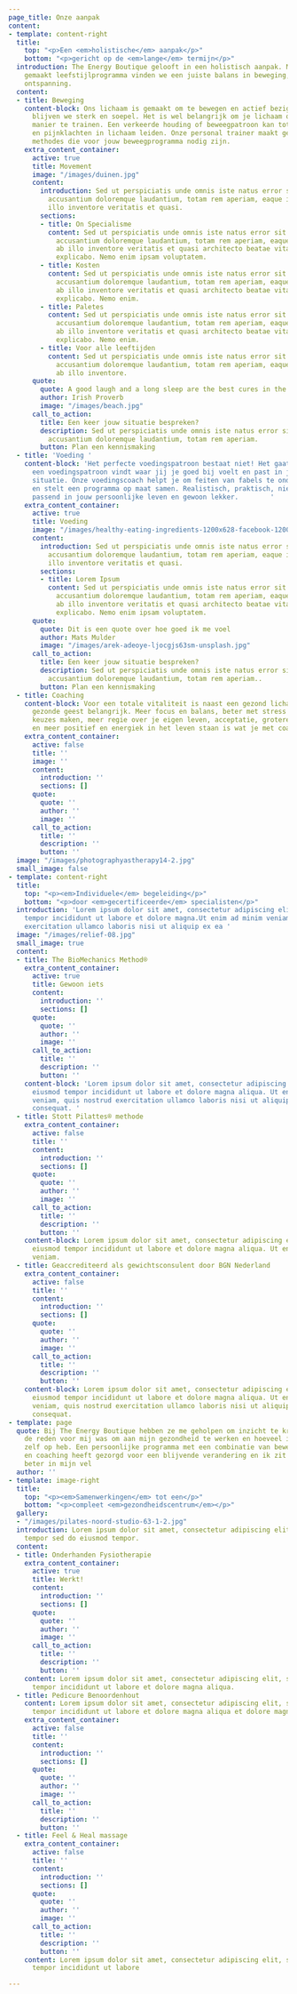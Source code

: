 ```yaml
---
page_title: Onze aanpak
content:
- template: content-right
  title:
    top: "<p>Een <em>holistische</em> aanpak</p>"
    bottom: "<p>gericht op de <em>lange</em> termijn</p>"
  introduction: The Energy Boutique gelooft in een holistisch aanpak. Met een op maat
    gemaakt leefstijlprogramma vinden we een juiste balans in beweging, voeding en
    ontspanning.
  content:
  - title: Beweging
    content-block: Ons lichaam is gemaakt om te bewegen en actief bezig te zijn, zo
      blijven we sterk en soepel. Het is wel belangrijk om je lichaam op de juiste
      manier te trainen. Een verkeerde houding of beweegpatroon kan tot disbalans
      en pijnklachten in lichaam leiden. Onze personal trainer maakt gebruik van verschillende
      methodes die voor jouw beweegprogramma nodig zijn.
    extra_content_container:
      active: true
      title: Movement
      image: "/images/duinen.jpg"
      content:
        introduction: Sed ut perspiciatis unde omnis iste natus error sit voluptatem
          accusantium doloremque laudantium, totam rem aperiam, eaque ipsa quae ab
          illo inventore veritatis et quasi.
        sections:
        - title: On Specialisme
          content: Sed ut perspiciatis unde omnis iste natus error sit voluptatem
            accusantium doloremque laudantium, totam rem aperiam, eaque ipsa quae
            ab illo inventore veritatis et quasi architecto beatae vitae dicta sunt
            explicabo. Nemo enim ipsam voluptatem.
        - title: Kosten
          content: Sed ut perspiciatis unde omnis iste natus error sit voluptatem
            accusantium doloremque laudantium, totam rem aperiam, eaque ipsa quae
            ab illo inventore veritatis et quasi architecto beatae vitae dicta sunt
            explicabo. Nemo enim.
        - title: Paletes
          content: Sed ut perspiciatis unde omnis iste natus error sit voluptatem
            accusantium doloremque laudantium, totam rem aperiam, eaque ipsa quae
            ab illo inventore veritatis et quasi architecto beatae vitae dicta sunt
            explicabo. Nemo enim.
        - title: Voor alle leeftijden
          content: Sed ut perspiciatis unde omnis iste natus error sit voluptatem
            accusantium doloremque laudantium, totam rem aperiam, eaque ipsa quae
            ab illo inventore.
      quote:
        quote: A good laugh and a long sleep are the best cures in the doctor’s book
        author: Irish Proverb
        image: "/images/beach.jpg"
      call_to_action:
        title: Een keer jouw situatie bespreken?
        description: Sed ut perspiciatis unde omnis iste natus error sit voluptatem
          accusantium doloremque laudantium, totam rem aperiam.
        button: Plan een kennismaking
  - title: 'Voeding '
    content-block: 'Het perfecte voedingspatroon bestaat niet! Het gaat erom dat je
      een voedingspatroon vindt waar jij je goed bij voelt en past in jouw leven en
      situatie. Onze voedingscoach helpt je om feiten van fabels te onderscheiden
      en stelt een programma op maat samen. Realistisch, praktisch, niets uitsluitend,
      passend in jouw persoonlijke leven en gewoon lekker.        '
    extra_content_container:
      active: true
      title: Voeding
      image: "/images/healthy-eating-ingredients-1200x628-facebook-1200x628.jpg"
      content:
        introduction: Sed ut perspiciatis unde omnis iste natus error sit voluptatem
          accusantium doloremque laudantium, totam rem aperiam, eaque ipsa quae ab
          illo inventore veritatis et quasi.
        sections:
        - title: Lorem Ipsum
          content: Sed ut perspiciatis unde omnis iste natus error sit voluptatem
            accusantium doloremque laudantium, totam rem aperiam, eaque ipsa quae
            ab illo inventore veritatis et quasi architecto beatae vitae dicta sunt
            explicabo. Nemo enim ipsam voluptatem.
      quote:
        quote: Dit is een quote over hoe goed ik me voel
        author: Mats Mulder
        image: "/images/arek-adeoye-ljocgjs63sm-unsplash.jpg"
      call_to_action:
        title: Een keer jouw situatie bespreken?
        description: Sed ut perspiciatis unde omnis iste natus error sit voluptatem
          accusantium doloremque laudantium, totam rem aperiam..
        button: Plan een kennismaking
  - title: Coaching
    content-block: Voor een totale vitaliteit is naast een gezond lichaam, ook een
      gezonde geest belangrijk. Meer focus en balans, beter met stress omgaan, bewustere
      keuzes maken, meer regie over je eigen leven, acceptatie, grotere veerkracht
      en meer positief en energiek in het leven staan is wat je met coaching kan bereiken!
    extra_content_container:
      active: false
      title: ''
      image: ''
      content:
        introduction: ''
        sections: []
      quote:
        quote: ''
        author: ''
        image: ''
      call_to_action:
        title: ''
        description: ''
        button: ''
  image: "/images/photographyastherapy14-2.jpg"
  small_image: false
- template: content-right
  title:
    top: "<p><em>Individuele</em> begeleiding</p>"
    bottom: "<p>door <em>gecertificeerde</em> specialisten</p>"
  introduction: 'Lorem ipsum dolor sit amet, consectetur adipiscing elit, sed do eiusmod
    tempor incididunt ut labore et dolore magna.Ut enim ad minim veniam, quis nostrud
    exercitation ullamco laboris nisi ut aliquip ex ea '
  image: "/images/relief-08.jpg"
  small_image: true
  content:
  - title: The BioMechanics Method®
    extra_content_container:
      active: true
      title: Gewoon iets
      content:
        introduction: ''
        sections: []
      quote:
        quote: ''
        author: ''
        image: ''
      call_to_action:
        title: ''
        description: ''
        button: ''
    content-block: 'Lorem ipsum dolor sit amet, consectetur adipiscing elit, sed do
      eiusmod tempor incididunt ut labore et dolore magna aliqua. Ut enim ad minim
      veniam, quis nostrud exercitation ullamco laboris nisi ut aliquip ex ea commodo
      consequat. '
  - title: Stott Pilattes® methode
    extra_content_container:
      active: false
      title: ''
      content:
        introduction: ''
        sections: []
      quote:
        quote: ''
        author: ''
        image: ''
      call_to_action:
        title: ''
        description: ''
        button: ''
    content-block: Lorem ipsum dolor sit amet, consectetur adipiscing elit, sed do
      eiusmod tempor incididunt ut labore et dolore magna aliqua. Ut enim ad minim
      veniam.
  - title: Geaccrediteerd als gewichtsconsulent door BGN Nederland
    extra_content_container:
      active: false
      title: ''
      content:
        introduction: ''
        sections: []
      quote:
        quote: ''
        author: ''
        image: ''
      call_to_action:
        title: ''
        description: ''
        button: ''
    content-block: Lorem ipsum dolor sit amet, consectetur adipiscing elit, sed do
      eiusmod tempor incididunt ut labore et dolore magna aliqua. Ut enim ad minim
      veniam, quis nostrud exercitation ullamco laboris nisi ut aliquip ex ea commodo
      consequat.
- template: page
  quote: Bij The Energy Boutique hebben ze me geholpen om inzicht te krijgen in wat
    de reden voor mij was om aan mijn gezondheid te werken en hoeveel invloed ik hier
    zelf op heb. Een persoonlijke programma met een combinatie van bewegen, voeding
    en coaching heeft gezorgd voor een blijvende verandering en ik zit echt zo veel
    beter in mijn vel
  author: ''
- template: image-right
  title:
    top: "<p><em>Samenwerkingen</em> tot een</p>"
    bottom: "<p>compleet <em>gezondheidscentrum</em></p>"
  gallery:
  - "/images/pilates-noord-studio-63-1-2.jpg"
  introduction: Lorem ipsum dolor sit amet, consectetur adipiscing elit, sed do eiusmod
    tempor sed do eiusmod tempor.
  content:
  - title: Onderhanden Fysiotherapie
    extra_content_container:
      active: true
      title: Werkt!
      content:
        introduction: ''
        sections: []
      quote:
        quote: ''
        author: ''
        image: ''
      call_to_action:
        title: ''
        description: ''
        button: ''
    content: Lorem ipsum dolor sit amet, consectetur adipiscing elit, sed do eiusmod
      tempor incididunt ut labore et dolore magna aliqua.
  - title: Pedicure Benoordenhout
    content: Lorem ipsum dolor sit amet, consectetur adipiscing elit, sed do eiusmod
      tempor incididunt ut labore et dolore magna aliqua et dolore magna aliqua.
    extra_content_container:
      active: false
      title: ''
      content:
        introduction: ''
        sections: []
      quote:
        quote: ''
        author: ''
        image: ''
      call_to_action:
        title: ''
        description: ''
        button: ''
  - title: Feel & Heal massage
    extra_content_container:
      active: false
      title: ''
      content:
        introduction: ''
        sections: []
      quote:
        quote: ''
        author: ''
        image: ''
      call_to_action:
        title: ''
        description: ''
        button: ''
    content: Lorem ipsum dolor sit amet, consectetur adipiscing elit, sed do eiusmod
      tempor incididunt ut labore

---
```

